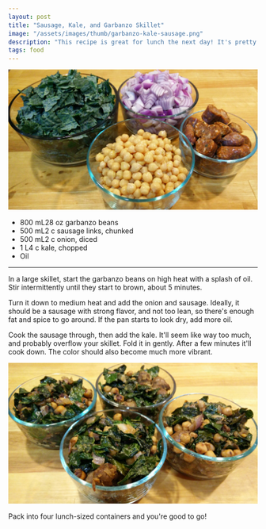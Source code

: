 ```yaml
---
layout: post
title: "Sausage, Kale, and Garbanzo Skillet"
image: "/assets/images/thumb/garbanzo-kale-sausage.png"
description: "This recipe is great for lunch the next day! It's pretty healthy, it reheats well, and it fills you up without making you tired."
tags: food
---
```


![Kale Garbanzo Ingredients](/assets/images/garbanzo-kale-sausage-ingredients-16x9.png)

- <span class="metric">800 mL</span><span class="imperial">28 oz</span> garbanzo beans
- <span class="metric">500 mL</span><span class="imperial">2 c</span> sausage links, chunked
- <span class="metric">500 mL</span><span class="imperial">2 c</span> onion, diced
- <span class="metric">1 L</span><span class="imperial">4 c</span> kale, chopped
- Oil

---

In a large skillet, start the garbanzo beans on high heat with a splash of oil. Stir intermittently until they start to brown, about 5 minutes.

Turn it down to medium heat and add the onion and sausage. Ideally, it should be a sausage with strong flavor, and not too lean, so there's enough fat and spice to go around. If the pan starts to look dry, add more oil.

Cook the sausage through, then add the kale. It'll seem like way too much, and probably overflow your skillet. Fold it in gently. After a few minutes it'll cook down. The color should also become much more vibrant.

![Kale Garbanzo Finished](/assets/images/garbanzo-kale-sausage-16x9.png)

Pack into four lunch-sized containers and you're good to go!
